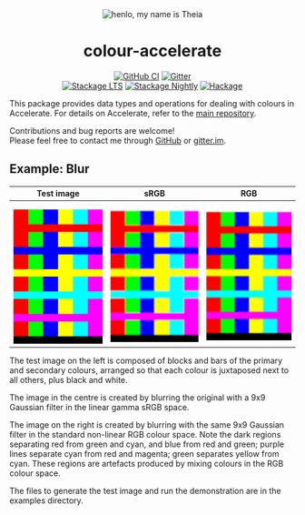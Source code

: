 <div align="center">
<img width="450" src="https://github.com/AccelerateHS/accelerate/raw/master/images/accelerate-logo-text-v.png?raw=true" alt="henlo, my name is Theia"/>

# colour-accelerate

[![GitHub CI](https://github.com/tmcdonell/colour-accelerate/workflows/CI/badge.svg)](https://github.com/tmcdonell/colour-accelerate/actions)
[![Gitter](https://img.shields.io/gitter/room/nwjs/nw.js.svg)](https://gitter.im/AccelerateHS/Lobby)
<br>
[![Stackage LTS](https://stackage.org/package/colour-accelerate/badge/lts)](https://stackage.org/lts/package/colour-accelerate)
[![Stackage Nightly](https://stackage.org/package/colour-accelerate/badge/nightly)](https://stackage.org/nightly/package/colour-accelerate)
[![Hackage](https://img.shields.io/hackage/v/colour-accelerate.svg)](https://hackage.haskell.org/package/colour-accelerate)

</div>

This package provides data types and operations for dealing with colours in
Accelerate. For details on Accelerate, refer to the [main
repository][accelerate].

Contributions and bug reports are welcome!<br>
Please feel free to contact me through [GitHub][accelerate] or [gitter.im][gitter.im].


Example: Blur
-------------

| Test image | sRGB | RGB |
|:----------:|:----:|:---:|
| ![Test image][blocks] | ![sRGB linear][blur_srgb] | ![RGB non-linear][blur_rgb] |

The test image on the left is composed of blocks and bars of the primary and
secondary colours, arranged so that each colour is juxtaposed next to all
others, plus black and white.

The image in the centre is created by blurring the original with a 9x9 Gaussian
filter in the linear gamma sRGB space.

The image on the right is created by blurring with the same 9x9 Gaussian filter
in the standard non-linear RGB colour space. Note the dark regions separating
red from green and cyan, and blue from red and green; purple lines separate cyan
from red and magenta; green separates yellow from cyan. These regions are
artefacts produced by mixing colours in the RGB colour space.

The files to generate the test image and run the demonstration are in the
examples directory.


[blocks]:     https://github.com/tmcdonell/colour-accelerate/raw/master/samples/blocks.bmp
[blur_srgb]:  https://github.com/tmcdonell/colour-accelerate/raw/master/samples/blur_srgb.bmp
[blur_rgb]:   https://github.com/tmcdonell/colour-accelerate/raw/master/samples/blur_rgb.bmp
[accelerate]: https://github.com/AccelerateHS/accelerate
[gitter.im]:  https://gitter.im/AccelerateHS/Lobby

